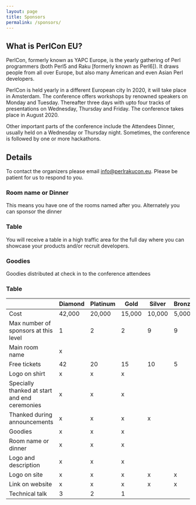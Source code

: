 ```yaml
---
layout: page
title: Sponsors
permalink: /sponsors/
---
```


## What is PerlCon EU?

PerlCon, formerly known as YAPC Europe, is the yearly gathering of Perl programmers (both Perl5 and Raku [formerly known as Perl6]).  It draws people from all over Europe, but also many American and even Asian Perl developers.

PerlCon is held yearly in a different European city In 2020, it will take place in Amsterdam. The conference offers workshops by renowned speakers on Monday and Tuesday. Thereafter three days with upto four tracks of presentations on Wednesday, Thursday and Friday. The conference takes place in August 2020.

Other important parts of the conference include the Attendees Dinner, usually held on a Wednesday or Thursday night.  Sometimes, the conference is followed by one or more hackathons.

## Details

To contact the organizers please email info@perlrakucon.eu. Please be patient for us to respond to you.

### Room name or Dinner

This means you have one of the rooms named after you. Alternately you can sponsor the dinner

### Table

You will receive a table in a high traffic area for the full day where you can showcase your products and/or recruit developers.

### Goodies

Goodies distributed at check in to the conference attendees


### Table

|                                               | Diamond | Platinum | Gold   | Silver | Bronze | Honorable |
|-----------------------------------------------|---------|----------|--------|--------|--------|-----------|
| Cost                                          | 42,000  | 20,000   | 15,000 | 10,000 | 5,000  | 1000      |
| Max number of sponsors at this level          | 1       | 2        | 2      | 9      | 9      | 9         |
| Main room name                                | x       |          |        |        |        |           |
| Free tickets                                  | 42      | 20       | 15     | 10     | 5      | 2         |
| Logo on shirt                                 | x       | x        | x      |        |        |           |
| Specially thanked at start and end ceremonies | x       | x        | x      |        |        |           |
| Thanked during announcements                  | x       | x        | x      | x      |        |           |
| Goodies                                       | x       | x        | x      |        |        |           |
| Room name or dinner                           | x       | x        | x      |        |        |           |
| Logo and description                          | x       | x        | x      |        |        |           |
| Logo on site                                  | x       | x        | x      | x      | x      |           |
| Link on website                               | x       | x        | x      | x      | x      |           |
| Technical talk                                | 3       | 2        | 1      |        |        |           |
